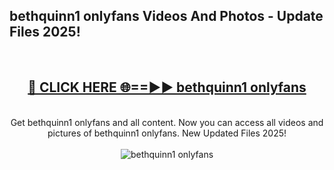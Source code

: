 <h2>bethquinn1 onlyfans Videos And Photos - Update Files 2025!</h2>
<br>
<div align="center">
<h2><a href="https://linkcuts.com/hfmhzwbr" rel="nofollow">🔴 CLICK HERE 🌐==►► bethquinn1 onlyfans</a></h2>
<br>
Get bethquinn1 onlyfans and all content. Now you can access all videos and pictures of bethquinn1 onlyfans. New Updated Files 2025!
<br>
<br>
<a href="https://linkcuts.com/hfmhzwbr" rel="nofollow" data-target="animated-image.originalLink"><img src="https://i.ibb.co.com/WyWwxjT/player-gif2.gif" alt="bethquinn1 onlyfans" style="max-width: 100%; display: inline-block;" data-target="animated-image.originalImage"></a>
</div>
<br>